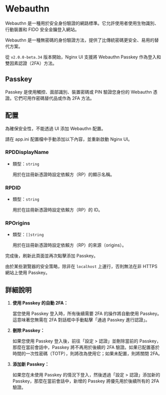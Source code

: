 # Webauthn

Webauthn 是一種用於安全身份驗證的網路標準。它允許使用者使用生物識別、行動裝置和 FIDO 安全金鑰登入網站。

Webauthn 是一種無密碼的身份驗證方法，提供了比傳統密碼更安全、易用的替代方案。

從 `v2.0.0-beta.34` 版本開始，Nginx UI 支援將 Webauthn Passkey 作為登入和雙因素認證（2FA）方法。

## Passkey

Passkey 是使用觸控、面部識別、裝置密碼或 PIN 驗證您身份的 Webauthn 憑證。它們可用作密碼替代品或作為 2FA 方法。

## 配置

為確保安全性，不能透過 UI 添加 Webauthn 配置。

請在 app.ini 配置檔中手動添加以下內容，並重新啟動 Nginx UI。

### RPDDisplayName

- 類型：`string`

  用於在註冊新憑證時設定依賴方（RP）的顯示名稱。

### RPDID

- 類型：`string`

  用於在註冊新憑證時設定依賴方（RP）的 ID。

### RPOrigins

- 類型：`[]string`

  用於在註冊新憑證時設定依賴方（RP）的來源（origins）。

完成後，刷新此頁面並再次點擊添加 Passkey。

由於某些瀏覽器的安全策略，除非在 `localhost` 上運行，否則無法在非 HTTPS 網站上使用 Passkey。

## 詳細說明

1. **使用 Passkey 的自動 2FA：**

   當您使用 Passkey 登入時，所有後續需要 2FA 的操作將自動使用 Passkey。這意味著您無需在 2FA 對話框中手動點擊「通過 Passkey 進行認證」。

2. **刪除 Passkey：**

   如果您使用 Passkey 登入後，前往「設定 > 認證」並刪除當前的 Passkey，那麼在當前會話中，Passkey 將不再用於後續的 2FA 驗證。如果已配置基於時間的一次性密碼（TOTP），則將改為使用它；如果未配置，則將關閉 2FA。

3. **添加新 Passkey：**

   如果您在未使用 Passkey 的情況下登入，然後透過「設定 > 認證」添加新的 Passkey，那麼在當前會話中，新增的 Passkey 將優先用於後續所有的 2FA 驗證。
